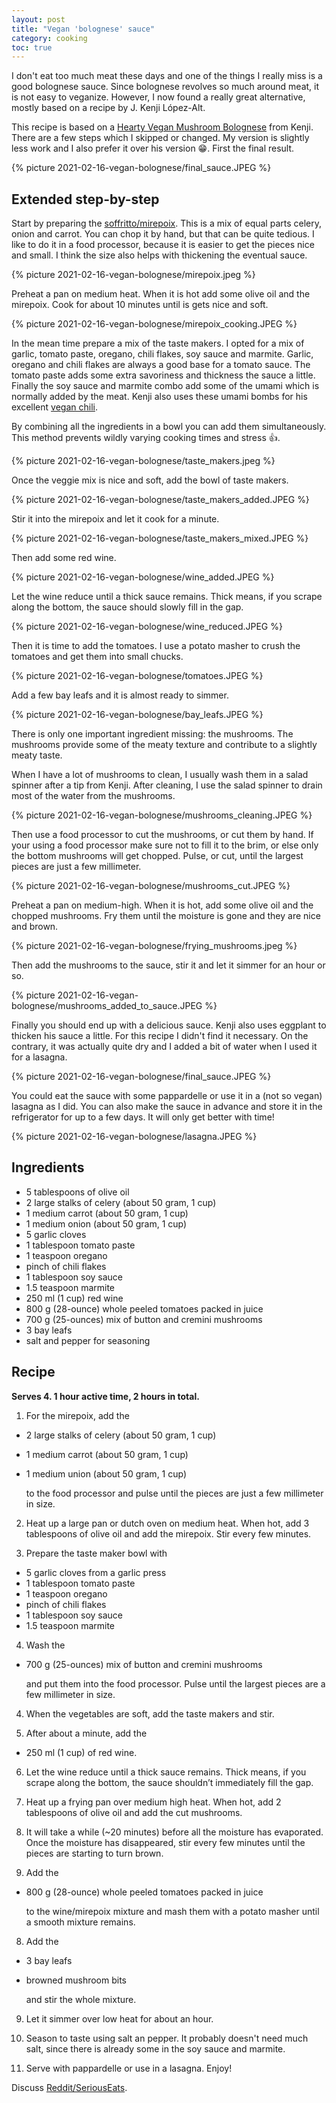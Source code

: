 ```yaml
---
layout: post
title: "Vegan 'bolognese' sauce"
category: cooking
toc: true
---
```


I don't eat too much meat these days and one of the things I really miss is a good bolognese sauce. Since bolognese revolves so much around meat, it is not easy to veganize. However, I now found a really great alternative, mostly based on a recipe by J. Kenji López-Alt.

This recipe is based on a [Hearty Vegan Mushroom Bolognese](https://www.seriouseats.com/2014/02/vegan-pasta-with-rich-and-hearty-mushroom-bol.html) from Kenji. There are a few steps which I skipped or changed. My version is slightly less work and I also prefer it over his version 😁. First the final result.

{% picture 2021-02-16-vegan-bolognese/final_sauce.JPEG %}

## Extended step-by-step

Start by preparing the [soffritto/mirepoix](https://en.wikipedia.org/wiki/Mirepoix_(cuisine)). This is a mix of equal parts celery, onion and carrot. You can chop it by hand, but that can be quite tedious. I like to do it in a food processor, because it is easier to get the pieces nice and small. I think the size also helps with thickening the eventual sauce.

{% picture 2021-02-16-vegan-bolognese/mirepoix.jpeg %}

Preheat a pan on medium heat. When it is hot add some olive oil and the mirepoix. Cook for about 10 minutes until is gets nice and soft. 

{% picture 2021-02-16-vegan-bolognese/mirepoix_cooking.JPEG %}

In the mean time prepare a mix of the taste makers. I opted for a mix of garlic, tomato paste, oregano, chili flakes, soy sauce and marmite. Garlic, oregano and chili flakes are always a good base for a tomato sauce. The tomato paste adds some extra savoriness and thickness the sauce a little. Finally the soy sauce and marmite combo add some of the umami which is normally added by the meat. Kenji also uses these umami bombs for his excellent [vegan chili](https://www.seriouseats.com/recipes/2012/01/best-vegetarian-bean-chile-recipe.html).

By combining all the ingredients in a bowl you can add them simultaneously. This method prevents wildly varying cooking times and stress 👍.

{% picture 2021-02-16-vegan-bolognese/taste_makers.jpeg %}

Once the veggie mix is nice and soft, add the bowl of taste makers.

{% picture 2021-02-16-vegan-bolognese/taste_makers_added.JPEG %}

Stir it into the mirepoix and let it cook for a minute.

{% picture 2021-02-16-vegan-bolognese/taste_makers_mixed.JPEG %}

Then add some red wine.

{% picture 2021-02-16-vegan-bolognese/wine_added.JPEG %}

Let the wine reduce until a thick sauce remains. Thick means, if you scrape along the bottom, the sauce should slowly fill in the gap.

{% picture 2021-02-16-vegan-bolognese/wine_reduced.JPEG %}

Then it is time to add the tomatoes. I use a potato masher to crush the tomatoes and get them into small chucks.

{% picture 2021-02-16-vegan-bolognese/tomatoes.JPEG %}

Add a few bay leafs and it is almost ready to simmer.

{% picture 2021-02-16-vegan-bolognese/bay_leafs.JPEG %}

There is only one important ingredient missing: the mushrooms. The mushrooms provide some of the meaty texture and contribute to a slightly meaty taste.

When I have a lot of mushrooms to clean, I usually wash them in a salad spinner after a tip from Kenji. After cleaning, I use the salad spinner to drain most of the water from the mushrooms.

{% picture 2021-02-16-vegan-bolognese/mushrooms_cleaning.JPEG %}

Then use a food processor to cut the mushrooms, or cut them by hand. If your using a food processor make sure not to fill it to the brim, or else only the bottom mushrooms will get chopped. Pulse, or cut, until the largest pieces are just a few millimeter. 

{% picture 2021-02-16-vegan-bolognese/mushrooms_cut.JPEG %}

Preheat a pan on medium-high. When it is hot, add some olive oil and the chopped mushrooms. Fry them until the moisture is gone and they are nice and brown.

{% picture 2021-02-16-vegan-bolognese/frying_mushrooms.jpeg %}

Then add the mushrooms to the sauce, stir it and let it simmer for an hour or so. 

{% picture 2021-02-16-vegan-bolognese/mushrooms_added_to_sauce.JPEG %}

Finally you should end up with a delicious sauce. Kenji also uses eggplant to thicken his sauce a little. For this recipe I didn't find it necessary. On the contrary, it was actually quite dry and I added a bit of water when I used it for a lasagna.

{% picture 2021-02-16-vegan-bolognese/final_sauce.JPEG %}

You could eat the sauce with some pappardelle or use it in a (not so vegan) lasagna as I did. You can also make the sauce in advance and store it in the refrigerator for up to a few days. It will only get better with time!

{% picture 2021-02-16-vegan-bolognese/lasagna.JPEG %}

## Ingredients

- 5 tablespoons of olive oil
- 2 large stalks of celery (about 50 gram, 1 cup)
- 1 medium carrot (about 50 gram, 1 cup)
- 1 medium onion (about 50 gram, 1 cup) 
- 5 garlic cloves
- 1 tablespoon tomato paste 
- 1 teaspoon oregano
- pinch of chili flakes
- 1 tablespoon soy sauce
- 1.5 teaspoon marmite
- 250 ml (1 cup) red wine
- 800 g (28-ounce) whole peeled tomatoes packed in juice
- 700 g (25-ounces) mix of button and cremini mushrooms
- 3 bay leafs
- salt and pepper for seasoning

## Recipe

**Serves 4. 1 hour active time, 2 hours in total.**

1. For the mirepoix, add the 
 - 2 large stalks of celery (about 50 gram, 1 cup)
 - 1 medium carrot (about 50 gram, 1 cup)
 - 1 medium union (about 50 gram, 1 cup) 

   to the food processor and pulse until the pieces are just a few millimeter in size.

2. Heat up a large pan or dutch oven on medium heat. When hot, add 3 tablespoons of olive oil and add the mirepoix. Stir every few minutes.

3. Prepare the taste maker bowl with 
 - 5 garlic cloves from a garlic press
 - 1 tablespoon tomato paste 
 - 1 teaspoon oregano
 - pinch of chili flakes
 - 1 tablespoon soy sauce
 - 1.5 teaspoon marmite

4. Wash the 
- 700 g (25-ounces) mix of button and cremini mushrooms 

    and put them into the food processor. Pulse until the largest pieces are a few millimeter in size.

4. When the vegetables are soft, add the taste makers and stir.  

5. After about a minute, add the 
 - 250 ml (1 cup) of red wine.

6. Let the wine reduce until a thick sauce remains. Thick means, if you scrape along the bottom, the sauce shouldn’t immediately fill the gap.

6. Heat up a frying pan over medium high heat. When hot, add 2 tablespoons of olive oil and add the cut mushrooms. 

6. It will take a while (~20 minutes) before all the moisture has evaporated. Once the moisture has disappeared, stir every few minutes until the pieces are starting to turn brown.

7. Add the 
 - 800 g (28-ounce) whole peeled tomatoes packed in juice

    to the wine/mirepoix mixture and mash them with a potato masher until a smooth mixture remains.

8. Add the 
- 3 bay leafs
- browned mushroom bits

    and stir the whole mixture.

9. Let it simmer over low heat for about an hour. 

10. Season to taste using salt an pepper. It probably doesn't need much salt, since there is already some in the soy sauce and marmite. 

11. Serve with pappardelle or use in a lasagna. Enjoy!

Discuss [Reddit/SeriousEats](https://www.reddit.com/r/seriouseats/comments/ll23js/improved_kenjis_hearty_vegan_mushroom_bolognese/).
